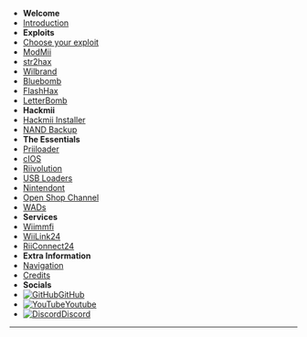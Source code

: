 - **Welcome**
- [Introduction](/README)
- **Exploits**
- [Choose your exploit](/chooseyourexploit)
- [ModMii](modmii)
- [str2hax](/str2hax)
- [Wilbrand](/wilbrand)
- [Bluebomb](/bluebomb)
- [FlashHax](/FlashHax)
- [LetterBomb](/letterbomb)
- **Hackmii**
- [Hackmii Installer](/hackmii-installer)
- [NAND Backup](/nandbackup)
- **The Essentials**
- [Priiloader](/priiloader)
- [cIOS](/cIOS)
- [Riivolution](/riivolution)
- [USB Loaders](/usbloaders)
- [Nintendont](/nintendont)
- [Open Shop Channel](/OSC)
- [WADs](/wads)
- **Services**
- [Wiimmfi](wiimmfi)
- [WiiLink24](/WiiLink)
- [RiiConnect24](/rc24)
- **Extra Information**
- [Navigation](/navigation)
- [Credits](/credits)
- **Socials**
- [![GitHub](https://icongr.am/simple/github.svg?color=808080&size=16)GitHub](https://github.com/zuper64/wii-homebrew)
- [![YouTube](https://icongr.am/simple/youtube.svg?color=808080&size=16)Youtube](https://www.youtube.com/@Zuper64)
- [![Discord](https://icongr.am/simple/discord.svg?color=808080&size=16)Discord](https://discord.gg/dK5rNaMhMt)
---
